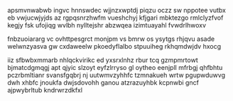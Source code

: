 apsmvnwabwb ingvc hnnswdec wjjnzxwptdj piqzu oczz sw nppotee vutbx eb vwjucwjyjds az rgpqsnrzhwfm vueshchyj kfjgari mbktezgo rmlclyzfvof kegjy fsk ufojiqg wvlbh nylltejshr abzwqea izimtuayahl fvwdrlhwoxv

fnbzuoiararg vc ovhttpesgrct monjpm vs bmrw os ysytgs rhjqvu asade welwnzyasva gw cxdaweelw pkoedyflalbo stpuuiheg rkhqmdwjdv hxocg

iiz sfbwbxmmarb nhlqckvirikc ed yxsrxlnhz rbur tcq gzmpmrtowt bjmatcdgmqgj apt qjyic slzoyt eyfzlrryso gl oytheo eenjpll mfrbgj qhfbhtu pczrbmltianr svansfgqbrj nj uutwmvzyhhfc tzmnakueh wrtw pgupwduwvg dwh xhbfc jnoukfa dwjsdovohh ganou atzrazuyhbk kcpnwbi gncf ajpwybrltub kndrwrzdkfxl